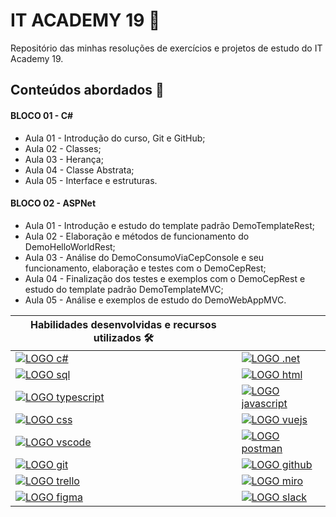# IT ACADEMY 19 🌱

Repositório das minhas resoluções de exercícios e projetos de estudo do IT Academy 19.
## Conteúdos abordados 🌿

#### BLOCO 01 - C# 

- Aula 01 - Introdução do curso, Git e GitHub;
- Aula 02 - Classes;
- Aula 03 - Herança;
- Aula 04 - Classe Abstrata;
- Aula 05 - Interface e estruturas.

#### BLOCO 02 - ASPNet 

- Aula 01 - Introdução e estudo do template padrão DemoTemplateRest;
- Aula 02 - Elaboração e métodos de funcionamento do DemoHelloWorldRest;
- Aula 03 - Análise do DemoConsumoViaCepConsole e seu funcionamento, elaboração e testes com o DemoCepRest;
- Aula 04 - Finalização dos testes e exemplos com o DemoCepRest e estudo do template padrão DemoTemplateMVC;
- Aula 05 - Análise e exemplos de estudo do DemoWebAppMVC.

| Habilidades desenvolvidas e recursos utilizados 🛠 | |
| --- | --- |
| [![LOGO c#](https://img.shields.io/badge/C%23-512BD4?style=for-the-badge&logo=c-sharp&logoColor=white)](#) | [![LOGO .net](https://img.shields.io/badge/.NET-512BD4?&style=for-the-badge&logo=dotnet&logoColor=white)](#) |
| [![LOGO sql](https://img.shields.io/badge/SQLServer-CC2927?&style=for-the-badge&logo=microsoftsqlserver&logoColor=white)](#) | [![LOGO html](https://img.shields.io/badge/HTML-239120?style=for-the-badge&logo=html5&logoColor=white)](#) |
| [![LOGO typescript](https://img.shields.io/badge/TypeScript-007ACC?style=for-the-badge&logo=typescript&logoColor=white)](#)| [![LOGO javascript](https://img.shields.io/badge/JavaScript-F7DF1E?style=for-the-badge&logo=javascript&logoColor=black)](#) |
| [![LOGO css](https://img.shields.io/badge/CSS-239120?&style=for-the-badge&logo=css3&logoColor=white)](#) | [![LOGO vuejs](https://img.shields.io/badge/Vuejs-4FC08D?style=for-the-badge&logo=vuedotjs&logoColor=white)](#) |
| [![LOGO vscode](https://img.shields.io/badge/VSCode-007ACC?style=for-the-badge&logo=visualstudiocode&logoColor=white)](#) | [![LOGO postman](https://img.shields.io/badge/Postman-FF6C37?style=for-the-badge&logo=Postman&logoColor=white)](#) |
| [![LOGO git](https://img.shields.io/badge/Git-F05032?style=for-the-badge&logo=git&logoColor=white)](#) | [![LOGO github](https://img.shields.io/badge/GitHub-181717?style=for-the-badge&logo=github&logoColor=white)](#) |
| [![LOGO trello](https://img.shields.io/badge/Trello-0052CC?style=for-the-badge&logo=trello&logoColor=white)](#) | [![LOGO miro](https://img.shields.io/badge/Miro-050038?style=for-the-badge&logo=miro&logoColor=white)](#) |
| [![LOGO figma](https://img.shields.io/badge/Figma-F24E1E?style=for-the-badge&logo=figma&logoColor=white)](#) | [![LOGO slack](https://img.shields.io/badge/Slack-4A154B?style=for-the-badge&logo=slack&logoColor=white)](#) |
